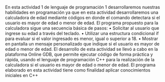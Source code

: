 En esta actividad 1 de lenguaje de programación 1 desarrollaremos nuestras habilidades en programación ya que en esta actividad desarrollaremos una calculadora de edad mediante códigos en donde el comando detectara si el usuario es mayor de edad o menor de edad.
El programa propuesto para la calculadora sigue una secuencia básica de pasos:
•	Solicitar al usuario que ingrese su edad a través del teclado.
•	Utilizar una estructura condicional if para evaluar si el valor ingresado es menor, igual o superior a 18.
•	Mostrar en pantalla un mensaje personalizado que indique si el usuario es mayor de edad o menor de edad.
El desarrollo de esta actividad se llevó a cabo en la plataforma Online GDB, que permite ejecutar código de forma práctica y rápida, usando el lenguaje de programación C++ para la realización de la calculadora si el usuario es mayor de edad o menor de edad. El programa elaborado en esta actividad tiene como finalidad aplicar conocimientos iniciales en C++
